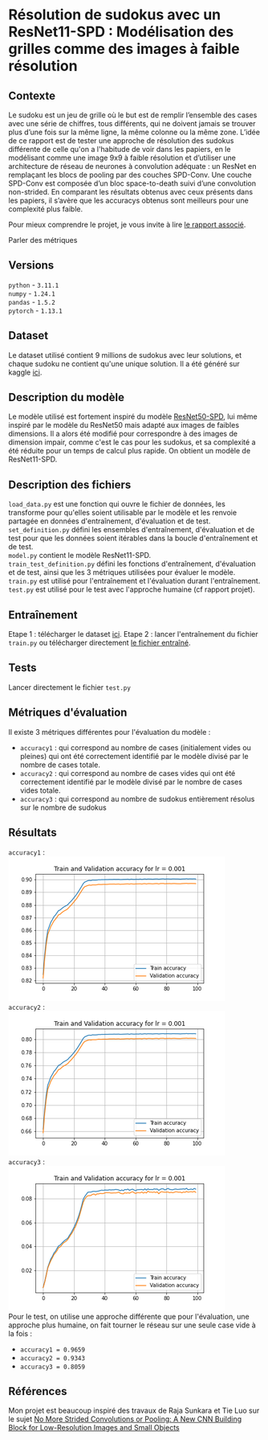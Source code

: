 # Résolution de sudokus avec un ResNet11-SPD : Modélisation des grilles comme des images à faible résolution

## Contexte
Le sudoku est un jeu de grille où le but est de remplir l’ensemble des cases avec une série de chiffres, tous différents, qui ne doivent jamais se trouver plus d’une
fois sur la même ligne, la même colonne ou la même zone. L’idée de ce rapport est de tester une approche de résolution des sudokus différente de celle qu'on a l'habitude de voir dans les papiers, en le modélisant comme une image 9x9 à faible résolution et d’utiliser une architecture de réseau de neurones à convolution adéquate :
un ResNet en remplaçant les blocs de pooling par des couches SPD-Conv. Une couche SPD-Conv est composée d’un bloc space-to-death suivi d’une convolution non-strided. En comparant les résultats obtenus avec ceux présents dans les papiers, il s’avère que les accuracys obtenus sont meilleurs pour une complexité plus faible.

Pour mieux comprendre le projet, je vous invite à lire [le rapport associé](\ResNet11-SPD_sudoku_solver.pdf).

Parler des métriques

## Versions 
`python` - `3.11.1` \
`numpy` - `1.24.1` \
`pandas` - `1.5.2` \
`pytorch` - `1.13.1` 

## Dataset
Le dataset utilisé contient 9 millions de sudokus avec leur solutions, et chaque sudoku ne contient qu'une unique solution. Il a été généré sur kaggle [ici](https://www.kaggle.com/datasets/rohanrao/sudoku).

## Description du modèle 
Le modèle utilisé est fortement inspiré du modèle [ResNet50-SPD](https://github.com/LabSAINT/SPD-Conv), lui même inspiré par le modèle du ResNet50 mais adapté aux images de faibles dimensions. Il a alors été modifié pour correspondre à des images de dimension impair, comme c'est le cas pour les sudokus, et sa complexité a été réduite pour un temps de calcul plus rapide. On obtient un modèle de ResNet11-SPD. 

## Description des fichiers
`load_data.py` est une fonction qui ouvre le fichier de données, les transforme pour qu'elles soient utilisable par le modèle et les renvoie partagée en données d'entraînement, d'évaluation et de test. \
`set_definition.py` défini les ensembles d'entraînement, d'évaluation et de test pour que les données soient itérables dans la boucle d'entraînement et de test. \
`model.py` contient le modèle ResNet11-SPD. \
`train_test_definition.py` défini les fonctions d'entraînement, d'évaluation et de test, ainsi que les 3 métriques utilisées pour évaluer le modèle. \
`train.py` est utilisé pour l'entraînement et l'évaluation durant l'entraînement. \
`test.py` est utilisé pour le test avec l'approche humaine (cf rapport projet). 

## Entraînement 
Etape 1 : télécharger le dataset [ici](https://www.kaggle.com/datasets/rohanrao/sudoku).
Etape 2 : lancer l'entraînement du fichier `train.py` ou télécharger directement [le fichier entraîné](https://www.dropbox.com/scl/fo/y6xfwpa7zgkjrb5xgejnd/h?dl=0&rlkey=nosi1f0r57hbp09vjb86oopqr).

## Tests
Lancer directement le fichier `test.py`

## Métriques d'évaluation
Il existe 3 métriques différentes pour l'évaluation du modèle : 
- `accuracy1` : qui correspond au nombre de cases (initialement vides ou pleines) qui ont été correctement identifié par le modèle divisé par le nombre de cases totale. 
- `accuracy2` : qui correspond au nombre de cases vides qui ont été correctement identifié par le modèle divisé par le nombre de cases vides totale. 
- `accuracy3` : qui correspond au nombre de sudokus entièrement résolus sur le nombre de sudokus 

## Résultats
`accuracy1` : \
![accuracy1](results/accuracy1_sudoku_9m.png) \
`accuracy2` : \
![accuracy2](results/accuracy2_sudoku_9m.png) \
`accuracy3` : \
![accuracy3](results/accuracy3_sudoku_9m.png) \
Pour le test, on utilise une approche différente que pour l'évaluation, une approche plus humaine, on fait tourner le réseau sur une seule case vide à la fois : 
- `accuracy1 = 0.9659` 
- `accuracy2 = 0.9343` 
- `accuracy3 = 0.8059`

## Références 
Mon projet est beaucoup inspiré des travaux de Raja Sunkara et Tie Luo sur le sujet [No More Strided Convolutions or Pooling: A New CNN Building Block for Low-Resolution Images and Small Objects](https://arxiv.org/pdf/2208.03641v1.pdf)

 
